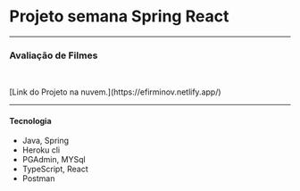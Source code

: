 <h1>Projeto semana Spring React</h1>
<hr>

<h3>Avaliação de Filmes</h3>
<br>
<p>[Link do Projeto na nuvem.](https://efirminov.netlify.app/)</p>
<hr>
<h4>Tecnologia</h4>
<ul>
<li>Java, Spring</li>
<li>Heroku cli</li>
<li>PGAdmin, MYSql</li>
<li>TypeScript, React</li>
<li>Postman</li>
</ul>
